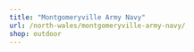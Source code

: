 ```yaml
---
title: "Montgomeryville Army Navy"
url: /north-wales/montgomeryville-army-navy/
shop: outdoor
---
```

